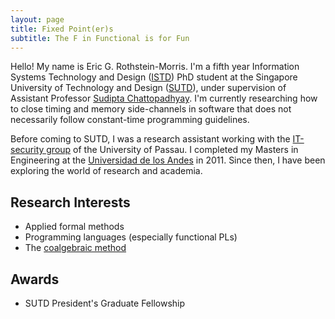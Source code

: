 ```yaml
---
layout: page
title: Fixed Point(er)s
subtitle: The F in Functional is for Fun
---
```

Hello! My name is Eric G. Rothstein-Morris. I'm a fifth year Information Systems Technology and Design ([ISTD](http://istd.sutd.edu.sg)) PhD student at the Singapore University of Technology and Design ([SUTD](http://www.sutd.edu.sg)), under supervision of Assistant Professor [Sudipta Chattopadhyay](https://sudiptac.bitbucket.io/). I'm currently researching how to close timing and memory side-channels in software that does not necessarily follow constant-time programming guidelines.

Before coming to SUTD, I was a research assistant working with the [IT-security group](https://web.sec.uni-passau.de/) of the University of Passau. I completed my Masters in Engineering at the [Universidad de los Andes](https://uniandes.edu.co/en) in 2011. Since then, I have been exploring the world of research and academia.

## Research Interests
- Applied formal methods
- Programming languages (especially functional PLs)
- The [coalgebraic method](https://dl.acm.org/citation.cfm?id=2766193)

## Awards
- SUTD President's Graduate Fellowship

